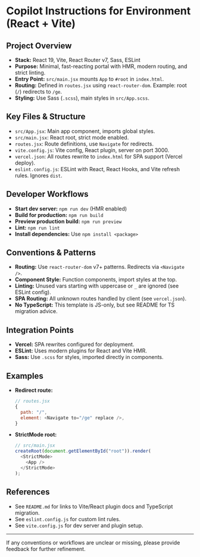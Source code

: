 # Copilot Instructions for Environment (React + Vite)

## Project Overview

- **Stack:** React 19, Vite, React Router v7, Sass, ESLint
- **Purpose:** Minimal, fast-reacting portal with HMR, modern routing, and strict linting.
- **Entry Point:** `src/main.jsx` mounts `App` to `#root` in `index.html`.
- **Routing:** Defined in `routes.jsx` using `react-router-dom`. Example: root (`/`) redirects to `/ge`.
- **Styling:** Use Sass (`.scss`), main styles in `src/App.scss`.

## Key Files & Structure

- `src/App.jsx`: Main app component, imports global styles.
- `src/main.jsx`: React root, strict mode enabled.
- `routes.jsx`: Route definitions, use `Navigate` for redirects.
- `vite.config.js`: Vite config, React plugin, server on port 3000.
- `vercel.json`: All routes rewrite to `index.html` for SPA support (Vercel deploy).
- `eslint.config.js`: ESLint with React, React Hooks, and Vite refresh rules. Ignores `dist`.

## Developer Workflows

- **Start dev server:** `npm run dev` (HMR enabled)
- **Build for production:** `npm run build`
- **Preview production build:** `npm run preview`
- **Lint:** `npm run lint`
- **Install dependencies:** Use `npm install <package>`

## Conventions & Patterns

- **Routing:** Use `react-router-dom` v7+ patterns. Redirects via `<Navigate />`.
- **Component Style:** Function components, import styles at the top.
- **Linting:** Unused vars starting with uppercase or `_` are ignored (see ESLint config).
- **SPA Routing:** All unknown routes handled by client (see `vercel.json`).
- **No TypeScript:** This template is JS-only, but see README for TS migration advice.

## Integration Points

- **Vercel:** SPA rewrites configured for deployment.
- **ESLint:** Uses modern plugins for React and Vite HMR.
- **Sass:** Use `.scss` for styles, imported directly in components.

## Examples

- **Redirect route:**
  ```js
  // routes.jsx
  {
    path: "/",
    element: <Navigate to="/ge" replace />,
  }
  ```
- **StrictMode root:**
  ```js
  // src/main.jsx
  createRoot(document.getElementById("root")).render(
    <StrictMode>
      <App />
    </StrictMode>
  );
  ```

## References

- See `README.md` for links to Vite/React plugin docs and TypeScript migration.
- See `eslint.config.js` for custom lint rules.
- See `vite.config.js` for dev server and plugin setup.

---

If any conventions or workflows are unclear or missing, please provide feedback for further refinement.
